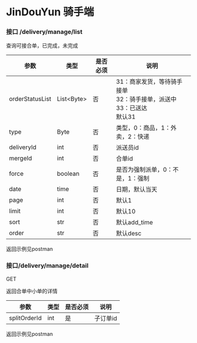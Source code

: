 # JinDouYun 骑手端

### 接口 /delivery/manage/list



查询可接合单，已完成，未完成

| 参数            | 类型        | 是否必须 | 说明                                                         |
| --------------- | ----------- | -------- | ------------------------------------------------------------ |
| orderStatusList | List\<Byte> | 否       | 31：商家发货，等待骑手接单<br/>32：骑手接单，派送中<br/>33：已送达<br> 默认31 |
| type            | Byte        | 否       | 类型，0：商品，1：外卖，2：快递                              |
| deliveryId      | int         | 否       | 派送员id                                                     |
| mergeId         | int         | 否       | 合单id                                                       |
| force           | boolean     | 否       | 是否为强制派单，0：不是，1：强制                             |
| date            | time        | 否       | 日期，默认当天                                               |
| page            | int         | 否       | 默认1                                                        |
| limit           | int         | 否       | 默认10                                                       |
| sort            | str         | 否       | 默认add_time                                                 |
| order           | str         | 否       | 默认desc                                                     |

返回示例见postman



### 接口/delivery/manage/detail

GET

返回合单中小单的详情

| 参数         | 类型 | 是否必须 | 说明     |
| ------------ | ---- | -------- | -------- |
| splitOrderId | int  | 是       | 子订单id |

返回示例见postman